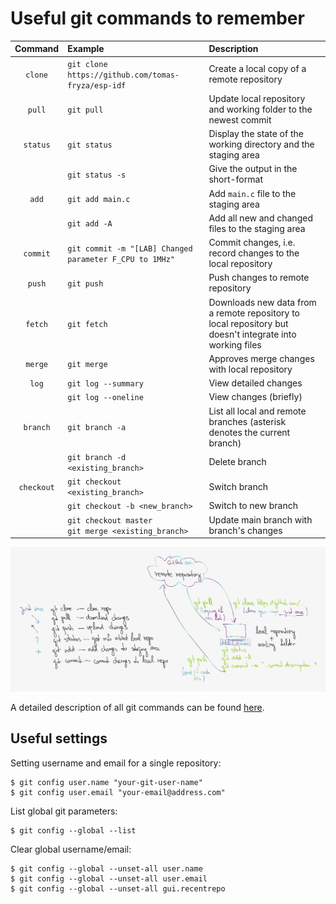 # Useful git commands to remember

| **Command** | **Example** | **Description** |
| :-: | :-- | :-- |
| `clone`  | `git clone https://github.com/tomas-fryza/esp-idf` | Create a local copy of a remote repository |
| `pull`   | `git pull` | Update local repository and working folder to the newest commit |
| `status` | `git status` | Display the state of the working directory and the staging area |
|          | `git status -s` | Give the output in the short-format |
| `add`    | `git add main.c` | Add `main.c` file to the staging area |
|          | `git add -A` | Add all new and changed files to the staging area |
| `commit` | `git commit -m "[LAB] Changed parameter F_CPU to 1MHz"` | Commit changes, i.e. record changes to the local repository
| `push`   | `git push` | Push changes to remote repository |
| `fetch` | `git fetch` | Downloads new data from a remote repository to local repository but doesn't integrate into working files |
| `merge` | `git merge` | Approves merge changes with local repository |
| `log`    | `git log --summary` | View detailed changes |
|          | `git log --oneline` | View changes (briefly) |
| `branch` | `git branch -a` | List all local and remote branches (asterisk denotes the current branch) |
|          | `git branch -d <existing_branch>` | Delete branch |
| `checkout` | `git checkout <existing_branch>` | Switch branch |
|            | `git checkout -b <new_branch>` | Switch to new branch |
|            | `git checkout master` <br /> `git merge <existing_branch>` | Update main branch with branch's changes |

![git](images/git_basics.png)

A detailed description of all git commands can be found [here](https://github.com/joshnh/Git-Commands).

## Useful settings

Setting username and email for a single repository:

```shell
$ git config user.name "your-git-user-name"
$ git config user.email "your-email@address.com"
```

List global git parameters:

```shell
$ git config --global --list
```

Clear global username/email:

```shell
$ git config --global --unset-all user.name
$ git config --global --unset-all user.email
$ git config --global --unset-all gui.recentrepo
```
